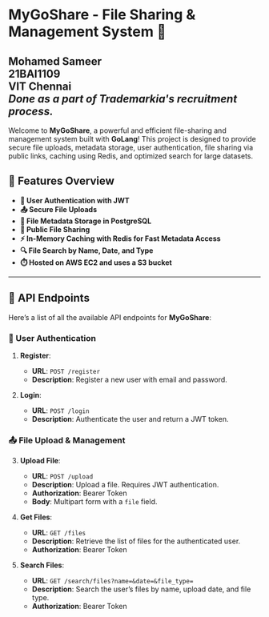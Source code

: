 # MyGoShare - File Sharing & Management System 📂
**Mohamed Sameer**  
**21BAI1109**  
**VIT Chennai**  
*Done as a part of Trademarkia's recruitment process.*
---

Welcome to **MyGoShare**, a powerful and efficient file-sharing and management system built with **GoLang**! This project is designed to provide secure file uploads, metadata storage, user authentication, file sharing via public links, caching using Redis, and optimized search for large datasets.

## 🌟 Features Overview

- **🔐 User Authentication with JWT**
- **📤 Secure File Uploads**
- **📝 File Metadata Storage in PostgreSQL**
- **🔗 Public File Sharing**
- **⚡ In-Memory Caching with Redis for Fast Metadata Access**
- **🔍 File Search by Name, Date, and Type**
- **⏱️ Hosted on AWS EC2 and uses a S3 bucket**

---

## 📑 API Endpoints

Here’s a list of all the available API endpoints for **MyGoShare**:

### 🔐 User Authentication
1. **Register**:  
   - **URL**: `POST /register`  
   - **Description**: Register a new user with email and password.

2. **Login**:  
   - **URL**: `POST /login`  
   - **Description**: Authenticate the user and return a JWT token.

### 📤 File Upload & Management
3. **Upload File**:  
   - **URL**: `POST /upload`  
   - **Description**: Upload a file. Requires JWT authentication.
   - **Authorization**: Bearer Token  
   - **Body**: Multipart form with a `file` field.

4. **Get Files**:  
   - **URL**: `GET /files`  
   - **Description**: Retrieve the list of files for the authenticated user.
   - **Authorization**: Bearer Token  

5. **Search Files**:  
   - **URL**: `GET /search/files?name=&date=&file_type=`  
   - **Description**: Search the user’s files by name, upload date, and file type.
   - **Authorization**: Bearer Token  

